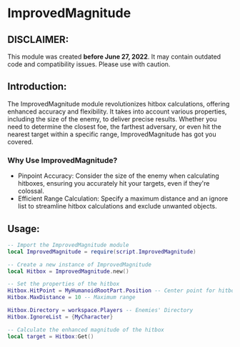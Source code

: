 # ImprovedMagnitude

## DISCLAIMER:
This module was created **before June 27, 2022**. It may contain outdated code and compatibility issues. Please use with caution.

## Introduction:
The ImprovedMagnitude module revolutionizes hitbox calculations, offering enhanced accuracy and flexibility. It takes into account various properties, including the size of the enemy, to deliver precise results. Whether you need to determine the closest foe, the farthest adversary, or even hit the nearest target within a specific range, ImprovedMagnitude has got you covered.

### Why Use ImprovedMagnitude?
- Pinpoint Accuracy: Consider the size of the enemy when calculating hitboxes, ensuring you accurately hit your targets, even if they're colossal.
- Efficient Range Calculation: Specify a maximum distance and an ignore list to streamline hitbox calculations and exclude unwanted objects.

## Usage:

```lua
-- Import the ImprovedMagnitude module
local ImprovedMagnitude = require(script.ImprovedMagnitude)

-- Create a new instance of ImprovedMagnitude
local Hitbox = ImprovedMagnitude.new()

-- Set the properties of the hitbox
Hitbox.HitPoint = MyHumanoidRootPart.Position -- Center point for hitbox calculations
Hitbox.MaxDistance = 10 -- Maximum range

Hitbox.Directory = workspace.Players -- Enemies' Directory
Hitbox.IgnoreList = {MyCharacter}

-- Calculate the enhanced magnitude of the hitbox
local target = Hitbox:Get()
```
